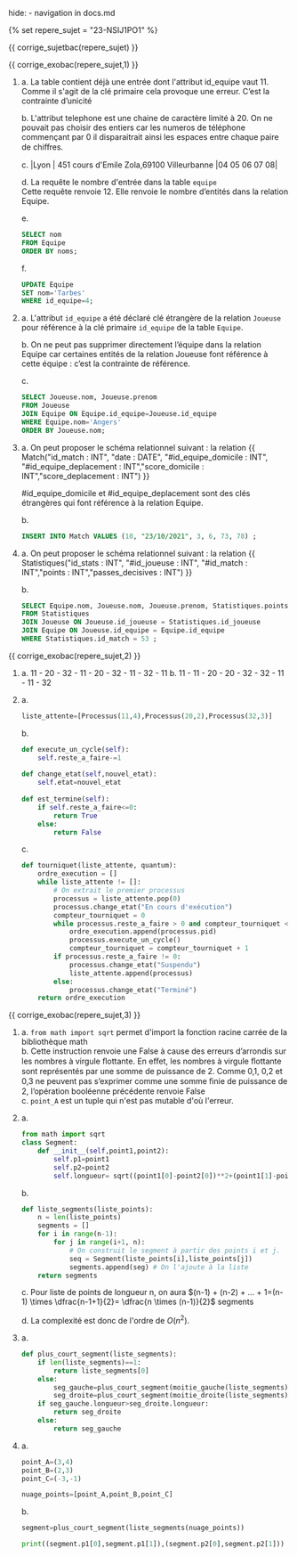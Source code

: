 hide: - navigation  in docs.md

{% set repere_sujet = "23-NSIJ1PO1" %}

{{ corrige_sujetbac(repere_sujet) }}


{{ corrige_exobac(repere_sujet,1) }}

1. 
    a. La table contient déjà une entrée dont l'attribut id_equipe vaut 11. Comme il s'agit de la clé primaire cela provoque une erreur. C’est
la contrainte d’unicité

    b. L'attribut telephone est une chaine de caractère limité à 20. On ne pouvait pas choisir des entiers car les numeros de téléphone commençant par 0 il disparaitrait ainsi les espaces entre chaque paire de chiﬀres.

    c. 
    |Lyon | 451 cours d'Emile Zola,69100 Villeurbanne |04 05 06 07 08|
    
    d. La requête le nombre d'entrée dans la table `equipe`   
    Cette requête renvoie 12. Elle renvoie le nombre d’entités dans la relation Equipe.

    e. 
    ```sql
    SELECT nom
    FROM Equipe
    ORDER BY noms;
    ```

    f. 
    ```sql
    UPDATE Equipe
    SET nom='Tarbes'
    WHERE id_equipe=4;
    ```

2.  a. L'attribut `id_equipe` a été déclaré clé étrangère de la relation `Joueuse` pour référence à la clé primaire `id_equipe` de la table `Equipe`.  

    b. On ne peut pas supprimer directement l’équipe dans la relation Equipe car certaines entités de la relation Joueuse font référence à cette équipe : c’est la contrainte de référence.

    c. 
    ```sql
    SELECT Joueuse.nom, Joueuse.prenom
    FROM Joueuse
    JOIN Equipe ON Equipe.id_equipe=Joueuse.id_equipe
    WHERE Equipe.nom='Angers'
    ORDER BY Joueuse.nom;
    ```

3.  a. On peut proposer le schéma relationnel suivant : 
    la relation {{ Match("id_match : INT", "date : DATE", "#id_equipe_domicile : INT", "#id_equipe_deplacement : INT","score_domicile : INT","score_deplacement : INT") }}
    
    #id_equipe_domicile et #id_equipe_deplacement sont des clés étrangères qui font référence à la relation Equipe. 

    b.
    ```sql
    INSERT INTO Match VALUES (10, "23/10/2021", 3, 6, 73, 78) ;
    ```

4. a. On peut proposer le schéma relationnel suivant :
    la relation {{ Statistiques("id_stats : INT", "#id_joueuse : INT", "#id_match : INT","points : INT","passes_decisives : INT") }}

    b.
    ```sql
    SELECT Equipe.nom, Joueuse.nom, Joueuse.prenom, Statistiques.points, Statistiques.rebonds, Statistiques.passes_decisives
    FROM Statistiques
    JOIN Joueuse ON Joueuse.id_joueuse = Statistiques.id_joueuse
    JOIN Equipe ON Joueuse.id_equipe = Equipe.id_equipe
    WHERE Statistiques.id_match = 53 ;
    ```

{{ corrige_exobac(repere_sujet,2) }}

1.  a. 11 - 20 - 32 - 11 - 20 - 32 - 11 - 32 - 11 
    b. 11 - 11 - 20 - 20 - 32 - 32 - 11 - 11 - 32 

2.  a.
    ```python
    liste_attente=[Processus(11,4),Processus(20,2),Processus(32,3)]
    ```

    b. 
    ```python
    def execute_un_cycle(self):
        self.reste_a_faire-=1
        
    def change_etat(self,nouvel_etat):
        self.etat=nouvel_etat
        
    def est_termine(self):
        if self.reste_a_faire<=0:
            return True
        else:
            return False
    ```

    c. 
    ```python        
    def tourniquet(liste_attente, quantum):
        ordre_execution = []
        while liste_attente != []:
            # On extrait le premier processus
            processus = liste_attente.pop(0)
            processus.change_etat("En cours d'exécution")
            compteur_tourniquet = 0
            while processus.reste_a_faire > 0 and compteur_tourniquet < quantum :
                ordre_execution.append(processus.pid)
                processus.execute_un_cycle()
                compteur_tourniquet = compteur_tourniquet + 1
            if processus.reste_a_faire != 0:
                processus.change_etat("Suspendu")
                liste_attente.append(processus)
            else:
                processus.change_etat("Terminé")
        return ordre_execution
    ```

 

    

{{ corrige_exobac(repere_sujet,3) }}

1.  a. `from math import sqrt` permet d'import la fonction racine carrée de la bibliothèque math   
    b. Cette instruction renvoie une False à cause des erreurs d’arrondis sur les nombres à virgule ﬂottante. En eﬀet, les nombres à virgule ﬂottante sont représentés par une somme de puissance de 2. Comme 0,1, 0,2 et 0,3 ne peuvent pas s’exprimer comme une somme ﬁnie de puissance de 2, l’opération booléenne précédente renvoie False  
    c. `point_A` est un tuple qui n'est pas mutable d'où l'erreur.

2.  a. 
    ```python linenums='1' hl_lines='6'
    from math import sqrt
    class Segment:
        def __init__(self,point1,point2):
            self.p1=point1
            self.p2=point2
            self.longueur= sqrt((point1[0]-point2[0])**2+(point1[1]-point2[1])**2)
    ```

    b.  
    ```python
    def liste_segments(liste_points):
        n = len(liste_points)
        segments = []
        for i in range(n-1):
            for j in range(i+1, n):
                # On construit le segment à partir des points i et j.
                seq = Segment(liste_points[i],liste_points[j])
                segments.append(seg) # On l'ajoute à la liste
        return segments    
    ```

    c. Pour liste de points de longueur n, on aura $(n-1) + (n-2) + ... + 1=(n-1) \times \dfrac{n-1+1}{2}= \dfrac{n \times (n-1)}{2}$ segments 

    d. La complexité est donc de l'ordre de $O(n^2)$.

3.  a. 
    ```python
    def plus_court_segment(liste_segments):
        if len(liste_segments)==1:
            return liste_segments[0]
        else:
            seg_gauche=plus_court_segment(moitie_gauche(liste_segments))
            seg_droite=plus_court_segment(moitie_droite(liste_segments))
        if seg_gauche.longueur>seg_droite.longueur:
            return seg_droite
        else:
            return seg_gauche
    ```

4.  a. 
    ```python
    point_A=(3,4)
    point_B=(2,3)
    point_C=(-3,-1)

    nuage_points=[point_A,point_B,point_C]
    ```

    b. 
    ```python
    segment=plus_court_segment(liste_segments(nuage_points))

    print((segment.p1[0],segment.p1[1]),(segment.p2[0],segment.p2[1]))
    ```
